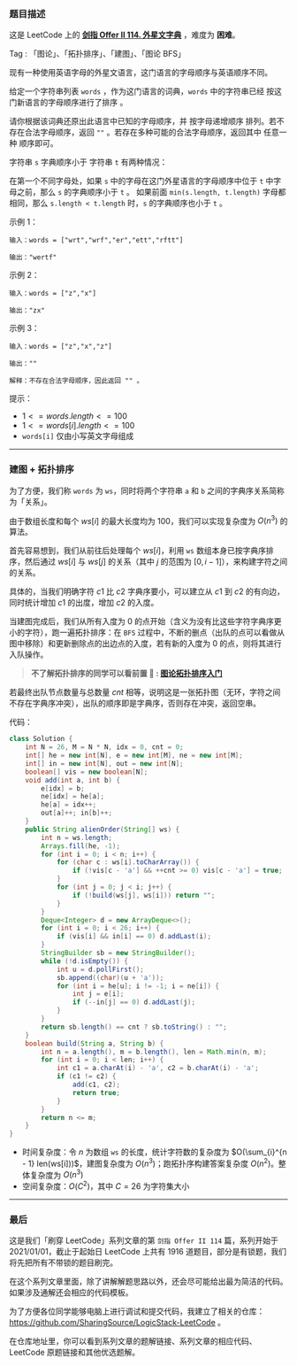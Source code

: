 ### 题目描述

这是 LeetCode 上的 **[剑指 Offer II 114. 外星文字典](https://leetcode.cn/problems/Jf1JuT/solution/by-ac_oier-4xmv/)** ，难度为 **困难**。

Tag : 「图论」、「拓扑排序」、「建图」、「图论 BFS」



现有一种使用英语字母的外星文语言，这门语言的字母顺序与英语顺序不同。

给定一个字符串列表 `words` ，作为这门语言的词典，`words` 中的字符串已经 按这门新语言的字母顺序进行了排序 。

请你根据该词典还原出此语言中已知的字母顺序，并 按字母递增顺序 排列。若不存在合法字母顺序，返回 `""` 。若存在多种可能的合法字母顺序，返回其中 任意一种 顺序即可。

字符串 `s` 字典顺序小于 字符串 `t` 有两种情况：

在第一个不同字母处，如果 `s` 中的字母在这门外星语言的字母顺序中位于 `t` 中字母之前，那么 `s` 的字典顺序小于 `t` 。
如果前面 `min(s.length, t.length)` 字母都相同，那么 `s.length < t.length` 时，`s` 的字典顺序也小于 `t` 。

示例 1：
```
输入：words = ["wrt","wrf","er","ett","rftt"]

输出："wertf"
```
示例 2：
```
输入：words = ["z","x"]

输出："zx"
```
示例 3：
```
输入：words = ["z","x","z"]

输出：""

解释：不存在合法字母顺序，因此返回 "" 。
```

提示：
* $1 <= words.length <= 100$
* $1 <= words[i].length <= 100$
* `words[i]` 仅由小写英文字母组成

---

### 建图 + 拓扑排序

为了方便，我们称 `words` 为 `ws`，同时将两个字符串 `a` 和 `b` 之间的字典序关系简称为「关系」。

由于数组长度和每个 $ws[i]$ 的最大长度均为 $100$，我们可以实现复杂度为 $O(n^3)$ 的算法。

首先容易想到，我们从前往后处理每个 $ws[i]$，利用 `ws` 数组本身已按字典序排序，然后通过 $ws[i]$ 与 $ws[j]$ 的关系（其中 $j$ 的范围为 $[0, i - 1]$），来构建字符之间的关系。

具体的，当我们明确字符 $c1$ 比 $c2$ 字典序要小，可以建立从 $c1$ 到 $c2$ 的有向边，同时统计增加 $c1$ 的出度，增加 $c2$ 的入度。

当建图完成后，我们从所有入度为 $0$ 的点开始（含义为没有比这些字符字典序更小的字符），跑一遍拓扑排序：在 `BFS` 过程中，不断的删点（出队的点可以看做从图中移除）和更新删除点的出边点的入度，若有新的入度为 $0$ 的点，则将其进行入队操作。

> **不了解拓扑排序的同学可以看前置 🧀 : [图论拓扑排序入门](https://mp.weixin.qq.com/s?__biz=MzU4NDE3MTEyMA==&mid=2247489706&idx=1&sn=771cd807f39d1ca545640c0ef7e5baec)**

若最终出队节点数量与总数量 $cnt$ 相等，说明这是一张拓扑图（无环，字符之间不存在字典序冲突），出队的顺序即是字典序，否则存在冲突，返回空串。

代码：
```java
class Solution {
    int N = 26, M = N * N, idx = 0, cnt = 0;
    int[] he = new int[N], e = new int[M], ne = new int[M];
    int[] in = new int[N], out = new int[N];
    boolean[] vis = new boolean[N];
    void add(int a, int b) {
        e[idx] = b;
        ne[idx] = he[a];
        he[a] = idx++;
        out[a]++; in[b]++;
    }
    public String alienOrder(String[] ws) {
        int n = ws.length;
        Arrays.fill(he, -1);
        for (int i = 0; i < n; i++) {
            for (char c : ws[i].toCharArray()) {
                if (!vis[c - 'a'] && ++cnt >= 0) vis[c - 'a'] = true;
            }
            for (int j = 0; j < i; j++) {
                if (!build(ws[j], ws[i])) return "";
            }
        }
        Deque<Integer> d = new ArrayDeque<>();
        for (int i = 0; i < 26; i++) {
            if (vis[i] && in[i] == 0) d.addLast(i);
        }
        StringBuilder sb = new StringBuilder();
        while (!d.isEmpty()) {
            int u = d.pollFirst();
            sb.append((char)(u + 'a'));
            for (int i = he[u]; i != -1; i = ne[i]) {
                int j = e[i];
                if (--in[j] == 0) d.addLast(j);
            }
        }
        return sb.length() == cnt ? sb.toString() : "";
    }
    boolean build(String a, String b) {
        int n = a.length(), m = b.length(), len = Math.min(n, m);
        for (int i = 0; i < len; i++) {
            int c1 = a.charAt(i) - 'a', c2 = b.charAt(i) - 'a';
            if (c1 != c2) {
                add(c1, c2);
                return true;
            }
        }
        return n <= m;
    }
}
```
* 时间复杂度：令 $n$ 为数组 `ws` 的长度，统计字符数的复杂度为 $O(\sum_{i}^{n - 1} len(ws[i]))$，建图复杂度为 $O(n^3)$；跑拓扑序构建答案复杂度 $O(n^2)$。整体复杂度为 $O(n^3)$
* 空间复杂度：$O(C^2)$，其中 $C = 26$ 为字符集大小

---

### 最后

这是我们「刷穿 LeetCode」系列文章的第 `剑指 Offer II 114` 篇，系列开始于 2021/01/01，截止于起始日 LeetCode 上共有 1916 道题目，部分是有锁题，我们将先把所有不带锁的题目刷完。

在这个系列文章里面，除了讲解解题思路以外，还会尽可能给出最为简洁的代码。如果涉及通解还会相应的代码模板。

为了方便各位同学能够电脑上进行调试和提交代码，我建立了相关的仓库：https://github.com/SharingSource/LogicStack-LeetCode 。

在仓库地址里，你可以看到系列文章的题解链接、系列文章的相应代码、LeetCode 原题链接和其他优选题解。

